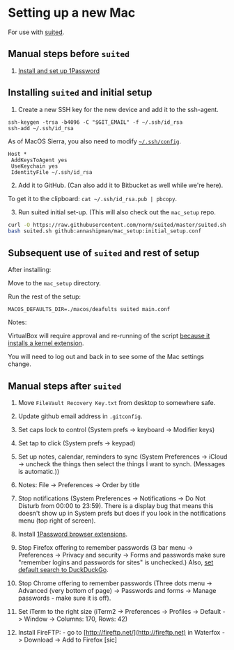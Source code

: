 # Setting up a new Mac

For use with [suited](https://github.com/norm/suited).

## Manual steps before `suited`

1. [Install and set up 1Password](/docs/1Password_setup.md)

## Installing `suited` and initial setup

1. Create a new SSH key for the new device and add it to the ssh-agent.

```
ssh-keygen -trsa -b4096 -C "$GIT_EMAIL" -f ~/.ssh/id_rsa
ssh-add ~/.ssh/id_rsa
```

As of MacOS Sierra, you also need to modify [`~/.ssh/config`](https://help.github.com/enterprise/2.12/user/articles/generating-a-new-ssh-key-and-adding-it-to-the-ssh-agent/).

```
Host *
 AddKeysToAgent yes
 UseKeychain yes
 IdentityFile ~/.ssh/id_rsa
```


2. Add it to GitHub. (Can also add it to Bitbucket as well while we're here).

To get it to the clipboard: `cat ~/.ssh/id_rsa.pub | pbcopy`.

3. Run suited initial set-up. (This will also check out the `mac_setup` repo.

```bash
curl -O https://raw.githubusercontent.com/norm/suited/master/suited.sh
bash suited.sh github:annashipman/mac_setup:initial_setup.conf
```

## Subsequent use of `suited` and rest of setup

After installing:

Move to the `mac_setup` directory.

Run the rest of the setup:

```
MACOS_DEFAULTS_DIR=./macos/deafults suited main.conf
```

Notes:

VirtualBox will require approval and re-running of the script [because it installs a kernel extension](https://developer.apple.com/library/content/technotes/tn2459/_index.html).

You will need to log out and back in to see some of the Mac settings change.

## Manual steps after `suited`

1. Move `FileVault Recovery Key.txt` from desktop to somewhere safe.

2. Update github email address in `.gitconfig`.

3. Set caps lock to control (System prefs -> keyboard -> Modifier keys)

4. Set tap to click (System prefs -> keypad)

5. Set up notes, calendar, reminders to sync (System Preferences -> iCloud -> uncheck the things then select the things I want to synch. (Messages is automatic.))

6. Notes: File -> Preferences -> Order by title

7. Stop notifications (System Preferences -> Notifications -> Do Not Disturb from 00:00 to 23:59). There is a display bug that means this doesn't show up in System prefs but does if you look in the notifications menu (top right of screen).

8. Install [1Password browser extensions](https://agilebits.com/onepassword/extensions).

9. Stop Firefox offering to remember passwords (3 bar menu -> Preferences -> Privacy and security -> Forms and passwords make sure "remember logins and passwords for sites" is unchecked.) Also, [set default search to DuckDuckGo](about:preferences#search).

10. Stop Chrome offering to remember passwords (Three dots menu -> Advanced (very bottom of page) -> Passwords and forms -> Manage passwords - make sure it is off).

11. Set iTerm to the right size (iTerm2 -> Preferences -> Profiles -> Default -> Window -> Columns: 170, Rows: 42)

12. Install FireFTP: - go to [http://fireftp.net/](http://fireftp.net) in Waterfox -> Download -> Add to Firefox [sic]
